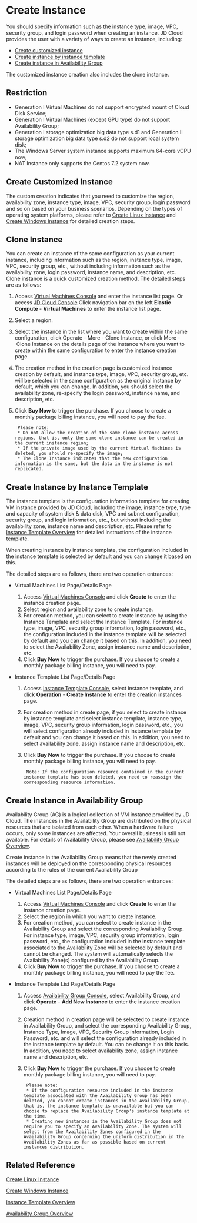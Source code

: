 # Create Instance

You should specify information such as the instance type, image, VPC, security group, and login password when creating an instance. JD Cloud provides the user with a variety of ways to create an instance, including:

* [Create customized instance](Create-Instance#user-content-1)
* [Create instance by instance template](Create-Instance#user-content-2)
* [Create instance in Availability Group](Create-Instance#user-content-3)


The customized instance creation also includes the clone instance.

<div id="user-content-1"></div>

## Restriction

* Generation I Virtual Machines do not support encrypted mount of Cloud Disk Service;
* Generation I Virtual Machines (except GPU type) do not support Availability Group;
* Generation I storage optimization big data type s.d1 and Generation II storage optimization big data type s.d2 do not support local system disk;
* The Windows Server system instance supports maximum 64-core vCPU now;
* NAT Instance only supports the Centos 7.2 system now.


## Create Customized Instance
The custom creation indicates that you need to customize the region, availability zone, instance type, image, VPC, security group, login password and so on based on your business scenarios. Depending on the types of operating system platforms, please refer to [Create Linux Instance](http://docs.jdcloud.com/en/virtual-machines/create-linux-instance) and [Create Windows Instance](http://docs.jdcloud.com/en/virtual-machines/create-windows-instance) for detailed creation steps.

## Clone Instance
You can create an instance of the same configuration as your current instance, including information such as the region, instance type, image, VPC, security group, etc., without including information such as the availability zone, login password, instance name, and description, etc. Clone instance is a quick customized creation method,
The detailed steps are as follows:

1. Access [Virtual Machines Console](https://cns-console.jdcloud.com/host/compute/list) and enter the instance list page. Or access [JD Cloud Console](https://console.jdcloud.com) Click navigation bar on the left **Elastic Compute** - **Virtual Machines** to enter the instance list page.
2. Select a region.
3. Select the instance in the list where you want to create within the same configuration, click Operate - More - Clone Instance, or click More - Clone Instance on the details page of the instance where you want to create within the same configuration to enter the instance creation page.
4. The creation method in the creation page is customized instance creation by default, and instance type, image, VPC, security group, etc. will be selected in the same configuration as the original instance by default, which you can change. In addition, you should select the availability zone, re-specify the login password, instance name, and description, etc. 
5. Click **Buy Now** to trigger the purchase. If you choose to create a monthly package billing instance, you will need to pay the fee.

		Please note:
		* Do not allow the creation of the same clone instance across regions, that is, only the same clone instance can be created in the current instance region;
		* If the private image used by the current Virtual Machines is deleted, you should re-specify the image;
		* The Clone Instance indicates that the new configuration information is the same, but the data in the instance is not replicated.

<div id="user-content-2"></div>

## Create Instance by Instance Template
The instance template is the configuration information template for creating VM instance provided by JD Cloud, including the image, instance type, type and capacity of system disk & data disk, VPC and subnet configuration, security group, and login information, etc., but without including the availability zone, instance name and description, etc. Please refer to [Instance Template Overview](http://docs.jdcloud.com/en/virtual-machines/instance-template-overview) for detailed instructions of the instance template.

When creating instance by instance template, the configuration included in the instance template is selected by default and you can change it based on this.

The detailed steps are as follows, there are two operation entrances:

* Virtual Machines List Page/Details Page

	1.  Access [Virtual Machines Console](https://cns-console.jdcloud.com/host/compute/list) and click **Create** to enter the instance creation page.
	2. Select region and availability zone to create instance.
	3. For creation method, you can select to create instance by using the Instance Template and select the Instance Template. For instance type, image, VPC, security group information, login password, etc., the configuration included in the instance template will be selected by default and you can change it based on this. In addition, you need to select the Availability Zone, assign instance name and description, etc.
	4. Click **Buy Now** to trigger the purchase. If you choose to create a monthly package billing instance, you will need to pay.

* Instance Template List Page/Details Page

	1. Access [Instance Template Console](https://cns-console.jdcloud.com/host/launchtemplate/list), select instance template, and click **Operation** - **Create Instance** to enter the creation instances page.
	2. For creation method in create page, if you select to create instance by instance template and select instance template, instance type, image, VPC, security group information, login password, etc., you will select configuration already included in instance template by default and you can change it based on this. In addition, you need to select availability zone, assign instance name and description, etc.
	3. Click **Buy Now** to trigger the purchase. If you choose to create monthly package billing instance, you will need to pay.
		
			Note: If the configuration resource contained in the current instance template has been deleted, you need to reassign the corresponding resource information.

<div id="user-content-3"></div>

## Create Instance in Availability Group
Availability Group (AG) is a logical collection of VM instance provided by JD Cloud. The instances in the Availability Group are distributed on the physical resources that are isolated from each other. When a hardware failure occurs, only some instances are affected. Your overall business is still not available. For details of Availability Group, please see [Availability Group Overview](http://docs.jdcloud.com/en/availability-group/product-overview).

Create instance in the Availability Group means that the newly created instances will be deployed on the corresponding physical resources according to the rules of the current Availability Group

The detailed steps are as follows, there are two operation entrances:

* Virtual Machines List Page/Details Page

	1. Access [Virtual Machines Console](https://cns-console.jdcloud.com/host/compute/list) and click **Create** to enter the instance creation page.
	2. Select the region in which you want to create instance.
	3. For creation method, you can select to create instance in the Availability Group and select the corresponding Availability Group. For instance type, image, VPC, security group information, login password, etc., the configuration included in the instance template associated to the Availability Zone will be selected by default and cannot be changed. The system will automatically selects the Availability Zone(s) configured by the Availability Group.
	4. Click **Buy Now** to trigger the purchase. If you choose to create a monthly package billing instance, you will need to pay the fee.

* Instance Template List Page/Details Page

	1. Access [Availability Group Console](https://cns-console.jdcloud.com/host/availabilitygroup/list), select Availability Group, and click **Operate** - **Add New Instance** to enter the instance creation page.
	2. Creation method in creation page will be selected to create instance in Availability Group, and select the corresponding Availability Group, Instance Type, Image, VPC, Security Group information, Login Password, etc. and will select the configuration already included in the instance template by default. You can be change it on this basis. In addition, you need to select availability zone, assign instance name and description, etc.
	3. Click **Buy Now** to trigger the purchase. If you choose to create monthly package billing instance, you will need to pay.
		
			Please note:
			* If the configuration resource included in the instance template associated with the Availability Group has been deleted, you cannot create instances in the Availability Group, that is, the instance template is unavailable but you can choose to replace the Availability Group's instance template at the time.
			* Creating new instances in the Availability Group does not require you to specify an Availability Zone. The system will select from the Availability Zones configured in the Availability Group concerning the uniform distribution in the Availability Zones as far as possible based on current instances distribution.


## Related Reference

[Create Linux Instance](https://cns-console.jdcloud.com/host/compute/list)

[Create Windows Instance](http://docs.jdcloud.com/en/virtual-machines/create-windows-instance)

[Instance Template Overview](http://docs.jdcloud.com/en/virtual-machines/instance-template-overview)

[Availability Group Overview](http://docs.jdcloud.com/en/availability-group/product-overview)
